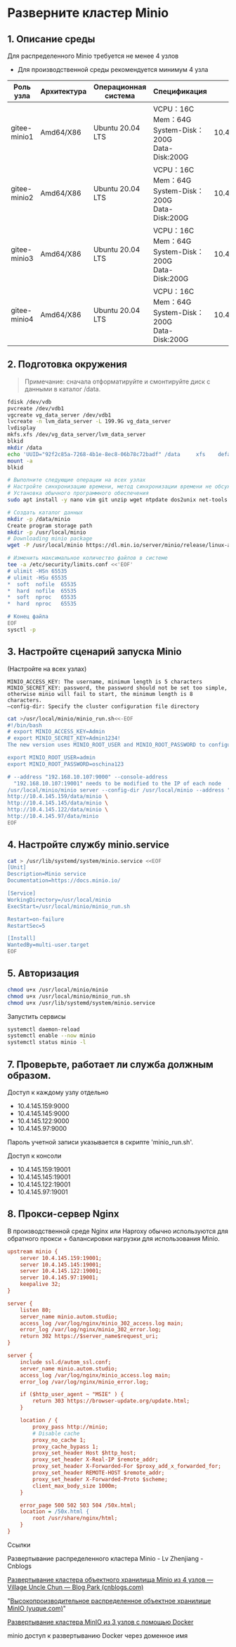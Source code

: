 # Разверните кластер Minio

## 1. Описание среды

Для распределенного Minio требуется не менее 4 узлов
- Для производственной среды рекомендуется минимум 4 узла

| Роль узла | Архитектура | Операционная система | Спецификация | IP | Замечания |
| ------------ | --------- | ---------------- | ------------------------------------------------------------------ | ------------ | ---- |
| gitee-minio1 | Amd64/X86 | Ubuntu 20.04 LTS | VCPU：16C<br />Mem：64G<br />System-Disk：200G<br />Data-Disk:200G | 10.4.145.159 |      |
| gitee-minio2 | Amd64/X86 | Ubuntu 20.04 LTS | VCPU：16C<br />Mem：64G<br />System-Disk：200G<br />Data-Disk:200G | 10.4.145.145 |      |
| gitee-minio3 | Amd64/X86 | Ubuntu 20.04 LTS | VCPU：16C<br />Mem：64G<br />System-Disk：200G<br />Data-Disk:200G | 10.4.145.122 |      |
| gitee-minio4 | Amd64/X86 | Ubuntu 20.04 LTS | VCPU：16C<br />Mem：64G<br />System-Disk：200G<br />Data-Disk:200G | 10.4.145.97  |      |

## 2. Подготовка окружения

> Примечание: сначала отформатируйте и смонтируйте диск с данными в каталог /data.

```sh
fdisk /dev/vdb
pvcreate /dev/vdb1
vgcreate vg_data_server /dev/vdb1
lvcreate -n lvm_data_server -L 199.9G vg_data_server
lvdisplay
mkfs.xfs /dev/vg_data_server/lvm_data_server
blkid
mkdir /data
echo 'UUID="92f2c85a-7268-4b1e-8ec8-06b78c72badf" /data     xfs    defaults  0  0 ' >> /etc/fstab
mount -a
blkid
```

```sh
# Выполните следующие операции на всех узлах
# Настройте синхронизацию времени, метод синхронизации времени не обсуждается
# Установка обычного программного обеспечения
sudo apt install -y nano vim git unzip wget ntpdate dos2unix net-tools tree htop ncdu nload sysstat psmisc bash-completion fail2ban chrony gcc g++ make jq nfs-common rpcbind libpam-cracklib

# Создать каталог данных
mkdir -p /data/minio
Create program storage path
mkdir -p /usr/local/minio
# Downloading minio package
wget -P /usr/local/minio https://dl.min.io/server/minio/release/linux-amd64/minio

# Изменить максимальное количество файлов в системе
tee -a /etc/security/limits.conf <<'EOF'
# ulimit -HSn 65535
# ulimit -HSu 65535
*  soft  nofile  65535
*  hard  nofile  65535
*  soft  nproc   65535
*  hard  nproc   65535

# Конец файла
EOF
sysctl -p
```

## 3. Настройте сценарий запуска Minio

(Настройте на всех узлах)

```mipsasm
MINIO_ACCESS_KEY: The username, minimum length is 5 characters
MINIO_SECRET_KEY: password, the password should not be set too simple, otherwise minio will fail to start, the minimum length is 8 characters.
–config-dir: Specify the cluster configuration file directory
```

```sh
cat >/usr/local/minio/minio_run.sh<<-EOF
#!/bin/bash
# export MINIO_ACCESS_KEY=Admin
# export MINIO_SECRET_KEY=Admin1234!
The new version uses MINIO_ROOT_USER and MINIO_ROOT_PASSWORD to configure the account password.

export MINIO_ROOT_USER=admin
export MINIO_ROOT_PASSWORD=oschina123

# --address "192.168.10.107:9000" --console-address
  "192.168.10.107:19001" needs to be modified to the IP of each node
/usr/local/minio/minio server --config-dir /usr/local/minio --address "10.4.145.97:9000" --console-address "10.4.145.97:19001" \
http://10.4.145.159/data/minio \
http://10.4.145.145/data/minio \
http://10.4.145.122/data/minio \
http://10.4.145.97/data/minio
EOF
```

## 4. Настройте службу minio.service

```sh
cat > /usr/lib/systemd/system/minio.service <<EOF
[Unit]
Description=Minio service
Documentation=https://docs.minio.io/

[Service]
WorkingDirectory=/usr/local/minio
ExecStart=/usr/local/minio/minio_run.sh

Restart=on-failure
RestartSec=5

[Install]
WantedBy=multi-user.target
EOF
```

## 5. Авторизация

```bash
chmod u+x /usr/local/minio/minio
chmod u+x /usr/local/minio/minio_run.sh
chmod u+x /usr/lib/systemd/system/minio.service
```

Запустить сервисы

```sh
systemctl daemon-reload
systemctl enable --now minio
systemctl status minio -l
```

## 7. Проверьте, работает ли служба должным образом.

Доступ к каждому узлу отдельно

- 10.4.145.159:9000
- 10.4.145.145:9000
- 10.4.145.122:9000
- 10.4.145.97:9000

Пароль учетной записи указывается в скрипте 'minio_run.sh'.

Доступ к консоли

- 10.4.145.159:19001
- 10.4.145.145:19001
- 10.4.145.122:19001
- 10.4.145.97:19001

## 8. Прокси-сервер Nginx

В производственной среде Nginx или Haproxy обычно используются для обратного прокси + балансировки нагрузки для использования Minio.

```ini
upstream minio {
    server 10.4.145.159:19001;
    server 10.4.145.145:19001;
    server 10.4.145.122:19001;
    server 10.4.145.97:19001;
    keepalive 32;
}

server {
    listen 80;
    server_name minio.autom.studio;
    access_log /var/log/nginx/minio_302_access.log main;
    error_log /var/log/nginx/minio_302_error.log;
    return 302 https://$server_name$request_uri;
}

server {
    include ssl.d/autom_ssl.conf;
    server_name minio.autom.studio;
    access_log /var/log/nginx/minio_access.log main;
    error_log /var/log/nginx/minio_error.log;

    if ($http_user_agent ~ "MSIE" ) {
        return 303 https://browser-update.org/update.html;
    }

    location / {
        proxy_pass http://minio;
        # Disable cache
        proxy_no_cache 1;
        proxy_cache_bypass 1;
        proxy_set_header Host $http_host;
        proxy_set_header X-Real-IP $remote_addr;
        proxy_set_header X-Forwarded-For $proxy_add_x_forwarded_for;
        proxy_set_header REMOTE-HOST $remote_addr;
        proxy_set_header X-Forwarded-Proto $scheme;
        client_max_body_size 1000m;
    }

    error_page 500 502 503 504 /50x.html;
    location = /50x.html {
        root /usr/share/nginx/html;
    }
}
```

Ссылки

Развертывание распределенного кластера Minio - Lv Zhenjiang - Cnblogs

[Развертывание кластера объектного хранилища Minio из 4 узлов — Village Uncle Chun — Blog Park (cnblogs.com)](https://www.cnblogs.com/chunjeh/p/17509003.html)

"[Высокопроизводительное распределенное объектное хранилище MinIO (yuque.com)](https://www.yuque.com/fcant/devops/nmcs36#UzUfv)"

[Развертывание кластера MinIO из 3 узлов с помощью Docker](https://www.cnblogs.com/evescn/p/16242019.html)

minio доступ к развертыванию Docker через доменное имя
